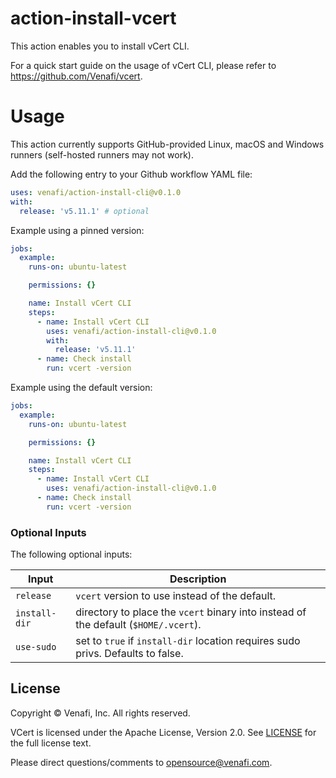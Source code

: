 # action-install-vcert

This action enables you to install vCert CLI.


For a quick start guide on the usage of vCert CLI, please refer to https://github.com/Venafi/vcert.

# Usage

This action currently supports GitHub-provided Linux, macOS and Windows runners (self-hosted runners may not work).

Add the following entry to your Github workflow YAML file:

```yaml
uses: venafi/action-install-cli@v0.1.0
with:
  release: 'v5.11.1' # optional
```

Example using a pinned version:

```yaml
jobs:
  example:
    runs-on: ubuntu-latest

    permissions: {}

    name: Install vCert CLI
    steps:
      - name: Install vCert CLI
        uses: venafi/action-install-cli@v0.1.0
        with:
          release: 'v5.11.1'
      - name: Check install
        run: vcert -version
```

Example using the default version:

```yaml
jobs:
  example:
    runs-on: ubuntu-latest

    permissions: {}

    name: Install vCert CLI
    steps:
      - name: Install vCert CLI
        uses: venafi/action-install-cli@v0.1.0
      - name: Check install
        run: vcert -version
```

### Optional Inputs

The following optional inputs:

| Input | Description |
| --- | --- |
| `release` | `vcert` version to use instead of the default. |
| `install-dir` | directory to place the `vcert` binary into instead of the default (`$HOME/.vcert`). |
| `use-sudo` | set to `true` if `install-dir` location requires sudo privs. Defaults to false. |

## License

Copyright &copy; Venafi, Inc. All rights reserved.

VCert is licensed under the Apache License, Version 2.0. See [LICENSE](./LICENSE) for the full license text.

Please direct questions/comments to opensource@venafi.com.
